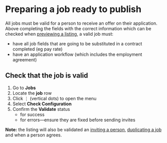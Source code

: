 # Preparing a job ready to publish

All jobs must be valid for a person to receive an offer on their application. Above completing the fields with the correct information which can be checked when [previewing a listing](previewing-a-job), a valid job must:

* have all job fields that are going to be substituted in a contract completed (eg pay rate)
* have an application workflow (which includes the employment agreement)

<instructions>

## Check that the job is valid

1. Go to **Jobs**
2. Locate the **job** row <span class="mdi mdi-checkbox-marked-outline"></span>
3. Click &vellip; (vertical dots) to open the menu
4. Select **Check Configuration** 
5. Confirm the **Validate** status
   * <span class="mdi mdi-check primary"></span> for success 
   * <span class="mdi mdi-exclamation"></span> for errors&mdash;ensure they are fixed before sending invites
   
</instructions>

**Note:** the listing will also be validated an [inviting a person](inviting-for-jobs), [duplicating a job](duplicate-a-job) and when a person agrees.   
